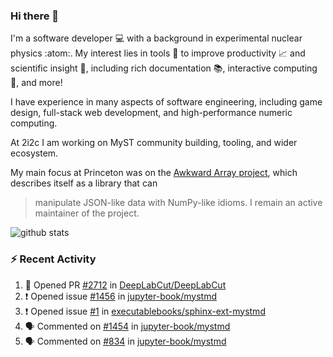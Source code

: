 ### Hi there 👋 

I'm a software developer 💻 with a background in experimental nuclear physics :atom:. My interest lies in tools :wrench: to improve productivity :chart_with_upwards_trend: and scientific insight :telescope:, including rich documentation 📚, interactive computing 🧮, and more! 

I have experience in many aspects of software engineering, including game design, full-stack web development, and high-performance numeric computing. 

At 2i2c I am working on MyST community building, tooling, and wider ecosystem. 

My main focus at Princeton was on the [Awkward Array project](awkward-array.org/), which describes itself as a library that can 
> manipulate JSON-like data with NumPy-like idioms. I remain an active maintainer of the project. 

![github stats](https://github-readme-stats.vercel.app/api?username=agoose77&show_icons=true&hide_rank=true&hide_title=true&bg_color=30,e76445,904e95&text_color=efe3ec&icon_color=efe3ec)
<!--
**agoose77/agoose77** is a ✨ _special_ ✨ repository because its `README.md` (this file) appears on your GitHub profile.

Here are some ideas to get you started:

- 🔭 I’m currently working on ...
- 🌱 I’m currently learning ...
- 👯 I’m looking to collaborate on ...
- 🤔 I’m looking for help with ...
- 💬 Ask me about ...
- 📫 How to reach me: ...
- 😄 Pronouns: ...
- ⚡ Fun fact: ...
-->

### :zap: Recent Activity

<!--START_SECTION:activity-->
1. 💪 Opened PR [#2712](https://github.com/DeepLabCut/DeepLabCut/pull/2712) in [DeepLabCut/DeepLabCut](https://github.com/DeepLabCut/DeepLabCut)
2. ❗ Opened issue [#1456](https://github.com/jupyter-book/mystmd/issues/1456) in [jupyter-book/mystmd](https://github.com/jupyter-book/mystmd)
3. ❗ Opened issue [#1](https://github.com/executablebooks/sphinx-ext-mystmd/issues/1) in [executablebooks/sphinx-ext-mystmd](https://github.com/executablebooks/sphinx-ext-mystmd)
4. 🗣 Commented on [#1454](https://github.com/jupyter-book/mystmd/pull/1454#issuecomment-2284082838) in [jupyter-book/mystmd](https://github.com/jupyter-book/mystmd)
5. 🗣 Commented on [#834](https://github.com/jupyter-book/mystmd/issues/834#issuecomment-2284057580) in [jupyter-book/mystmd](https://github.com/jupyter-book/mystmd)
<!--END_SECTION:activity-->
